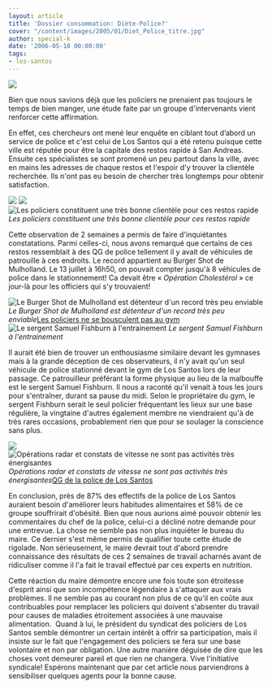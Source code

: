 ```yaml
---
layout: article
title: 'Dossier consommation: Diète-Police?'
cover: "/content/images/2005/01/Diet_Police_titre.jpg"
author: special-k
date: '2006-05-18 00:00:00'
tags:
- los-santos
---
```


![](/content/images/2005/01/Diet_Police_titre.jpg)

Bien que nous savions déjà que les policiers ne prenaient pas toujours le temps de bien manger, une étude faite par un groupe d'intervenants vient renforcer cette affirmation.

En effet, ces chercheurs ont mené leur enquête en ciblant tout d’abord un service de police et c'est celui de Los Santos qui a été retenu puisque cette ville est réputée pour être la capitale des restos rapide à San Andreas. Ensuite ces spécialistes se sont promené un peu partout dans la ville, avec en mains les adresses de chaque restos et l'espoir d'y trouver la clientèle recherchée. Ils n'ont pas eu besoin de chercher très longtemps pour obtenir satisfaction.

![](/content/images/2005/01/Diet_Police_Cluckin.jpg)
![](/content/images/2005/01/Diet_Police_Jim_Ring.jpg)
![Les policiers constituent une très bonne clientèle pour ces restos rapide](/content/images/2005/01/Diet_Police_Well_Stacked.jpg)
_Les policiers constituent une très bonne clientèle pour ces restos rapide_

Cette observation de 2 semaines a permis de faire d'inquiétantes constatations. Parmi celles-ci, nous avons remarqué que certains de ces restos ressemblait à des QG de police tellement il y avait de véhicules de patrouille à ces endroits. Le record appartient au Burger Shot de Mulholland. Le 13 juillet à 16h50, on pouvait compter jusqu'à 8 véhicules de police dans le stationnement! Ca devait être « _Opération Cholestérol_&nbsp;» ce jour-là pour les officiers qui s'y trouvaient!

![Le Burger Shot de Mulholland est détenteur d'un record très peu enviable](/content/images/2005/01/Diet_Police_Burger_Shot.jpg)
_Le Burger Shot de Mulholland est détenteur d'un record très peu enviable_[Les policiers ne se bousculent pas au gym](/content/images/2005/01/Diet_Police_Gym.jpg)
![Le sergent Samuel Fishburn à l'entrainement](/content/images/2005/01/Diet_Police_boxeur.jpg)
_Le sergent Samuel Fishburn à l'entrainement_

Il aurait été bien de trouver un enthousiasme similaire devant les gymnases mais à la grande déception de ces observateurs, il n'y avait qu'un seul véhicule de police stationné devant le gym de Los Santos lors de leur passage. Ce patrouilleur préférant la forme physique au lieu de la malbouffe est le sergent Samuel Fishburn. Il nous a raconté qu'il venait à tous les jours pour s'entraîner, durant sa pause du midi. Selon le propriétaire du gym, le sergent Fishburn serait le seul policier fréquentant les lieux sur une base régulière, la vingtaine d'autres également membre ne viendraient qu'à de très rares occasions, probablement rien que pour se soulager la conscience sans plus.

![](/content/images/2005/01/Diet_Police_Radar.jpg)
![Opérations radar et constats de vitesse ne sont pas activités très énergisantes](/content/images/2005/01/Diet_Police_Ticket.jpg)
_Opérations radar et constats de vitesse ne sont pas activités très énergisantes_[QG de la police de Los Santos](/content/images/2005/01/Diet_Police_LSPD_HQ.jpg)

En conclusion, près de 87% des effectifs de la police de Los Santos auraient besoin d'améliorer leurs habitudes alimentaires et 58% de ce groupe souffrirait d'obésité. Bien que nous aurions aimé pouvoir obtenir les commentaires du chef de la police, celui-ci a décliné notre demande pour une entrevue. La chose ne semble pas non plus inquiéter le bureau du maire. Ce dernier s'est même permis de qualifier toute cette étude de rigolade. Non sérieusement, le maire devrait tout d'abord prendre connaissance des résultats de ces 2 semaines de travail acharnés avant de ridiculiser comme il l'a fait le travail effectué par ces experts en nutrition.

Cette réaction du maire démontre encore une fois toute son étroitesse d'esprit ainsi que son incompétence légendaire à s'attaquer aux vrais problèmes. Il ne semble pas au courant non plus de ce qu'il en coûte aux contribuables pour remplacer les policiers qui doivent s'absenter du travail pour causes de maladies étroitement associées à une mauvaise alimentation.&nbsp; Quand à lui, le président du syndicat des policiers de Los Santos semble démontrer un certain intérêt à offrir sa participation, mais il insiste sur le fait que l'engagement des policiers se fera sur une base volontaire et non par obligation. Une autre manière déguisée de dire que les choses vont demeurer pareil et que rien ne changera. Vive l'initiative syndicale! Espérons maintenant que par cet article nous parviendrons à sensibiliser quelques agents pour la bonne cause.